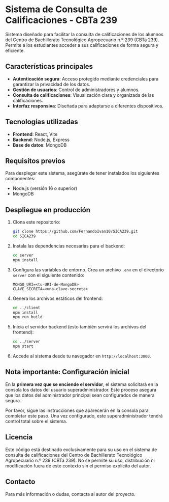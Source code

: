 # Sistema de Consulta de Calificaciones - CBTa 239

Sistema diseñado para facilitar la consulta de calificaciones de los alumnos del Centro de Bachillerato Tecnológico Agropecuario n.º 239 (CBTa 239). Permite a los estudiantes acceder a sus calificaciones de forma segura y eficiente.

## Características principales

- **Autenticación segura**: Acceso protegido mediante credenciales para garantizar la privacidad de los datos.
- **Gestión de usuarios**: Control de administradores y alumnos.
- **Consulta de calificaciones**: Visualización clara y organizada de las calificaciones.
- **Interfaz responsiva**: Diseñada para adaptarse a diferentes dispositivos.

## Tecnologías utilizadas

- **Frontend**: React, Vite
- **Backend**: Node.js, Express
- **Base de datos**: MongoDB

## Requisitos previos

Para desplegar este sistema, asegúrate de tener instalados los siguientes componentes:

- Node.js (versión 16 o superior)
- MongoDB

## Despliegue en producción

1. Clona este repositorio:

   ```bash
   git clone https://github.com/FernandoIvan10/SICA239.git
   cd SICA239
   ```

2. Instala las dependencias necesarias para el backend:

   ```bash
   cd server
   npm install
   ```

3. Configura las variables de entorno. Crea un archivo `.env` en el directorio `server` con el siguiente contenido:

   ```env
   MONGO_URI=<tu-URI-de-MongoDB>
   CLAVE_SECRETA=<una-clave-secreta>
   ```

4. Genera los archivos estáticos del frontend:

   ```bash
   cd ../client
   npm install
   npm run build
   ```

5. Inicia el servidor backend (esto también servirá los archivos del frontend):

   ```bash
   cd ../server
   npm start
   ```

6. Accede al sistema desde tu navegador en `http://localhost:3000`.

## Nota importante: Configuración inicial

En la **primera vez que se enciende el servidor**, el sistema solicitará en la consola los datos del usuario superadministrador. Este proceso asegura que los datos del administrador principal sean configurados de manera segura.

Por favor, sigue las instrucciones que aparecerán en la consola para completar este paso. Una vez configurado, este superadministrador tendrá control total sobre el sistema.

## Licencia

Este código está destinado exclusivamente para su uso en el sistema de consulta de calificaciones del Centro de Bachillerato Tecnológico Agropecuario n.º 239 (CBTa 239). No se permite su uso, distribución ni modificación fuera de este contexto sin el permiso explícito del autor.

## Contacto

Para más información o dudas, contacta al autor del proyecto.